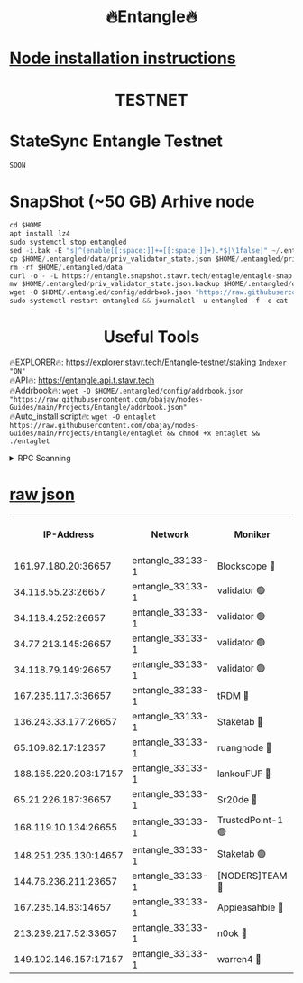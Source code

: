<h1 align="center"> 🔥Entangle🔥</h1>

[Node installation instructions](https://github.com/obajay/nodes-Guides/tree/main/Projects/Entangle)
=

<h1 align="center"> TESTNET</h1>

# StateSync Entangle Testnet
```python
SOON
```
# SnapShot (~50 GB) Arhive node
```python
cd $HOME
apt install lz4
sudo systemctl stop entangled
sed -i.bak -E "s|^(enable[[:space:]]+=[[:space:]]+).*$|\1false|" ~/.entangled/config/config.toml
cp $HOME/.entangled/data/priv_validator_state.json $HOME/.entangled/priv_validator_state.json.backup
rm -rf $HOME/.entangled/data
curl -o - -L https://entangle.snapshot.stavr.tech/entagle/entagle-snap.tar.lz4 | lz4 -c -d - | tar -x -C $HOME/.entangled --strip-components 2
mv $HOME/.entangled/priv_validator_state.json.backup $HOME/.entangled/data/priv_validator_state.json
wget -O $HOME/.entangled/config/addrbook.json "https://raw.githubusercontent.com/obajay/nodes-Guides/main/Projects/Entangle/addrbook.json"
sudo systemctl restart entangled && journalctl -u entangled -f -o cat
```
 <h1 align="center"> Useful Tools</h1>
 
🔥EXPLORER🔥: https://explorer.stavr.tech/Entangle-testnet/staking        `Indexer "ON"` \
🔥API🔥:      https://entangle.api.t.stavr.tech \
🔥Addrbook🔥: ```wget -O $HOME/.entangled/config/addrbook.json "https://raw.githubusercontent.com/obajay/nodes-Guides/main/Projects/Entangle/addrbook.json"``` \
🔥Auto_install script🔥:  `wget -O entaglet https://raw.githubusercontent.com/obajay/nodes-Guides/main/Projects/Entangle/entaglet && chmod +x entaglet && ./entaglet`


<details>
<summary>RPC Scanning</summary>

<h2 align="center"> We scan nodes in real time every 4 hours. And we provide the final result of RPC endpoints.
We cannot influence the operation of these nodes in any way. </h2>


```python
If Voting Power is higher than 0 --> then the Node is a validator of the network and may be subject to attack and be a potential threat to the chain.
```
```python
We marked such validators with a red symbol
```

</details>

[raw json](https://rpc-check.entangt.stavr.tech/entangt/rpc-entangt-result.json)
=


<table><tr><th>IP-Address</th><th>Network</th><th>Moniker</th><th>Latest Block Height</th><th>Earliest Block Height</th><th>Catching Up</th><th>Tx Index</th><th>Voting Power</th><th>Scan Time</th></tr><tr><td>161.97.180.20:36657</td><td>entangle_33133-1</td><td>Blockscope 🔴</td><td>2579480</td><td>1</td><td>False</td><td>off</td><td>309555138737431</td><td>2024-03-10T16:04:27.855485188UTC</td></tr><tr><td>34.118.55.23:26657</td><td>entangle_33133-1</td><td>validator 🟢</td><td>2579480</td><td>1</td><td>False</td><td>on</td><td>0</td><td>2024-03-10T16:04:30.545211579UTC</td></tr><tr><td>34.118.4.252:26657</td><td>entangle_33133-1</td><td>validator 🟢</td><td>2579480</td><td>1</td><td>False</td><td>on</td><td>0</td><td>2024-03-10T16:04:30.849099275UTC</td></tr><tr><td>34.77.213.145:26657</td><td>entangle_33133-1</td><td>validator 🟢</td><td>2579480</td><td>1</td><td>False</td><td>on</td><td>0</td><td>2024-03-10T16:04:33.376596119UTC</td></tr><tr><td>34.118.79.149:26657</td><td>entangle_33133-1</td><td>validator 🟢</td><td>2579483</td><td>1</td><td>False</td><td>on</td><td>0</td><td>2024-03-10T16:04:52.987164283UTC</td></tr><tr><td>167.235.117.3:36657</td><td>entangle_33133-1</td><td>tRDM 🔴</td><td>2579484</td><td>1</td><td>False</td><td>on</td><td>215081779349464</td><td>2024-03-10T16:04:55.577443704UTC</td></tr><tr><td>136.243.33.177:26657</td><td>entangle_33133-1</td><td>Staketab 🔴</td><td>2579482</td><td>660001</td><td>False</td><td>on</td><td>180849587673254</td><td>2024-03-10T16:04:46.357672765UTC</td></tr><tr><td>65.109.82.17:12357</td><td>entangle_33133-1</td><td>ruangnode 🔴</td><td>2579480</td><td>1312001</td><td>False</td><td>off</td><td>658031979066927</td><td>2024-03-10T16:04:28.171971043UTC</td></tr><tr><td>188.165.220.208:17157</td><td>entangle_33133-1</td><td>lankouFUF 🔴</td><td>2579480</td><td>1910001</td><td>False</td><td>off</td><td>330854491015632</td><td>2024-03-10T16:04:33.128555993UTC</td></tr><tr><td>65.21.226.187:36657</td><td>entangle_33133-1</td><td>Sr20de 🔴</td><td>2579480</td><td>2049001</td><td>False</td><td>off</td><td>29445780867813</td><td>2024-03-10T16:04:25.554843062UTC</td></tr><tr><td>168.119.10.134:26655</td><td>entangle_33133-1</td><td>TrustedPoint-1 🟢</td><td>2579484</td><td>2268001</td><td>False</td><td>off</td><td>0</td><td>2024-03-10T16:04:55.799541721UTC</td></tr><tr><td>148.251.235.130:14657</td><td>entangle_33133-1</td><td>Staketab 🟢</td><td>2579480</td><td>2272001</td><td>False</td><td>on</td><td>0</td><td>2024-03-10T16:04:25.247653667UTC</td></tr><tr><td>144.76.236.211:23657</td><td>entangle_33133-1</td><td>[NODERS]TEAM 🔴</td><td>2579482</td><td>2304001</td><td>False</td><td>off</td><td>26809450365031740</td><td>2024-03-10T16:04:44.081824149UTC</td></tr><tr><td>167.235.14.83:14657</td><td>entangle_33133-1</td><td>Appieasahbie 🔴</td><td>2579484</td><td>2436001</td><td>False</td><td>on</td><td>43265640813295039</td><td>2024-03-10T16:04:55.280942370UTC</td></tr><tr><td>213.239.217.52:33657</td><td>entangle_33133-1</td><td>n0ok 🔴</td><td>2579483</td><td>2479483</td><td>False</td><td>off</td><td>46610916962884832</td><td>2024-03-10T16:04:50.654111261UTC</td></tr><tr><td>149.102.146.157:17157</td><td>entangle_33133-1</td><td>warren4 🔴</td><td>2579482</td><td>2558001</td><td>False</td><td>on</td><td>505390570552930</td><td>2024-03-10T16:04:41.825402585UTC</td></tr></table>
